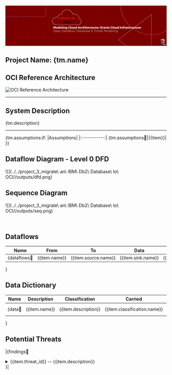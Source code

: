 <!DOCTYPE html>
<html>
<head>
<p><link rel="stylesheet" href="../../resources/my_templates/Stylesheet.css"></p>
</head>
<body>

<img src="../../resources/my_templates/oci_banner.png" alt="Oracle Cloud Infrastructure" width="100%" height="50%">


## Project Name: {tm.name}

## OCI Reference Architecture
<img src="../oci_reference_architecture/ibmdb-to-adb.svg" alt="OCI Reference Architecture">


---

## System Description

{tm.description}

---

{tm.assumptions:if:
|Assumptions|
|:-----------:|
{tm.assumptions:repeat:|{{item}}| 
}}


## Dataflow Diagram - Level 0 DFD
![](../../project_3_migrate\ an\ IBM\ Db2\ Database\ to\ OCI//outputs/dfd.png)

## Sequence Diagram
![](../../project_3_migrate\ an\ IBM\ Db2\ Database\ to\ OCI//outputs/seq.png)

&nbsp;

## Dataflows
Name|From|To |Data|Protocol|Port
|:----:|:----:|:---:|:----:|:--------:|:----:|
{dataflows:repeat:|{{item.name}}|{{item.source.name}}|{{item.sink.name}}|{{item.data}}|{{item.protocol}}|{{item.dstPort}}|
}

## Data Dictionary
Name|Description|Classification|Carried|Processed
|:----:|:--------:|:----:|:----:|:----:|
{data:repeat:|{{item.name}}|{{item.description}}|{{item.classification.name}}|{{item.carriedBy:repeat:{{{{item.name}}}}<br>}}|{{item.processedBy:repeat:{{{{item.name}}}}<br>}}|
}


## Potential Threats

|{findings:repeat:
<details>
  <summary>   {{item.threat_id}}   --   {{item.description}}</summary>
  <h6> Targeted Element </h6>
  <p> {{item.target}} </p>
  <h6> Severity </h6>
  <p>{{item.severity}}</p>
  <h6>Example Instances</h6>
  <p>{{item.example}}</p>
  <h6>Mitigations</h6>
  <p>{{item.mitigations}}</p>
  <h6>References</h6>
  <p>{{item.references}}</p>
  &nbsp;
  &nbsp;
  &emsp;
</details>
}|

</body>
</html>
